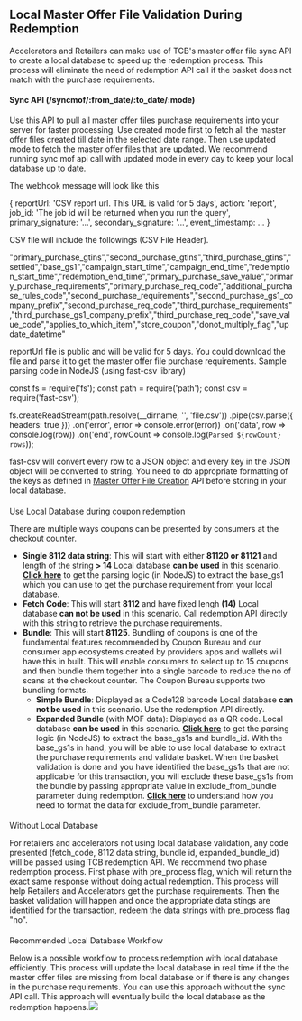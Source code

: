
## Local Master Offer File Validation During Redemption

Accelerators and Retailers can make use of TCB's master offer file sync API to create a local database to speed up the redemption process. This process will eliminate the need of redemption API call if the basket does not match with the purchase requirements.

####   Sync API (/syncmof/:from_date/:to_date/:mode)

Use this API to pull all master offer files purchase requirements into your server for faster processing. Use created mode first to fetch all the master offer files created till date in the selected date range. Then use updated mode to fetch the master offer files that are updated. We recommend running sync mof api call with updated mode in every day to keep your local database up to date.

The webhook message will look like this

{
  reportUrl: 'CSV report url. This URL is valid for 5 days', 
  action: 'report',
  job_id: 'The job id will be returned when you run the query',
  primary_signature: '...',
  secondary_signature: '...',
  event_timestamp: ...
}
                  

  
CSV file will include the followings (CSV File Header).

"primary_purchase_gtins","second_purchase_gtins","third_purchase_gtins","settled","base_gs1","campaign_start_time","campaign_end_time","redemption_start_time","redemption_end_time","primary_purchase_save_value","primary_purchase_requirements","primary_purchase_req_code","additional_purchase_rules_code","second_purchase_requirements","second_purchase_gs1_company_prefix","second_purchase_req_code","third_purchase_requirements","third_purchase_gs1_company_prefix","third_purchase_req_code","save_value_code","applies_to_which_item","store_coupon","donot_multiply_flag","update_datetime"
                  

  
reportUrl file is public and will be valid for 5 days. You could download the file and parse it to get the master offer file purchase requirements. Sample parsing code in NodeJS (using fast-csv library)

const fs = require('fs');
const path = require('path');
const csv = require('fast-csv');

fs.createReadStream(path.resolve(__dirname, '', 'file.csv'))
    .pipe(csv.parse({ headers: true }))
    .on('error', error => console.error(error))
    .on('data', row => console.log(row))
    .on('end', rowCount => console.log(`Parsed ${rowCount} rows`));
                  

  
fast-csv will convert every row to a JSON object and every key in the JSON object will be converted to string. You need to do appropriate formatting of the keys as defined in [Master Offer File Creation](https://try.thecouponbureau.org/developer/api_docs?menu=manufacturer&tab=master_offer_file&api=api_create_master_offer_file_post) API before storing in your local database.

####   
Use Local Database during coupon redemption

There are multiple ways coupons can be presented by consumers at the checkout counter.

-   **Single 8112 data string**: This will start with either  **81120 or 81121**  and length of the string  **> 14**
    Local database  **can be used**  in this scenario.  [**Click here**](https://try.thecouponbureau.org/developer/)  to get the parsing logic (in NodeJS) to extract the base_gs1 which you can use to get the purchase requirement from your local database.
-   **Fetch Code**: This will start  **8112**  and have fixed lengh  **(14)**
    Local database  **can not be used**  in this scenario. Call redemption API directly with this string to retrieve the purchase requirements.
-   **Bundle**: This will start  **81125**. Bundling of coupons is one of the fundamental features recommended by Coupon Bureau and our consumer app ecosystems created by providers apps and wallets will have this in built. This will enable consumers to select up to 15 coupons and then bundle them together into a single barcode to reduce the no of scans at the checkout counter. The Coupon Bureau supports two bundling formats.
    -   **Simple Bundle**: Displayed as a Code128 barcode
        Local database  **can not be used**  in this scenario. Use the redemption API directly.
    -   **Expanded Bundle**  (with MOF data): Displayed as a QR code.
        Local database  **can be used**  in this scenario.  [**Click here**](https://try.thecouponbureau.org/developer/)  to get the parsing logic (in NodeJS) to extract the base_gs1s and bundle_id. With the base_gs1s in hand, you will be able to use local database to extract the purchase requirements and validate basket. When the basket validation is done and you have identified the base_gs1s that are not applicable for this transaction, you will exclude these base_gs1s from the bundle by passing appropriate value in exclude_from_bundle parameter duing redemption.  [**Click here**](https://try.thecouponbureau.org/developer/)  to understand how you need to format the data for exclude_from_bundle parameter.

####   
Without Local Database

For retailers and accelerators not using local database validation, any code presented (fetch_code, 8112 data string, bundle id, expanded_bundle_id) will be passed using TCB redemption API. We recommend two phase redemption process. First phase with pre_process flag, which will return the exact same response without doing actual redemption. This process will help Retailers and Accelerators get the purchase requirements. Then the basket validation will happen and once the appropriate data stings are identified for the transaction, redeem the data strings with pre_process flag "no".

####   
Recommended Local Database Workflow

Below is a possible workflow to process redemption with local database efficiently. This process will update the local database in real time if the the master offer files are missing from local database or if there is any changes in the purchase requirements. You can use this approach without the sync API call. This approach will eventually build the local database as the redemption happens.![](https://tcb-static.s3.amazonaws.com/imgs/local_mof_flow.png)
<!--stackedit_data:
eyJoaXN0b3J5IjpbLTE1MDAyMzIxMzUsOTE2MjI2MDk0LC0xNz
Y5NTM2MTQ2LC0xNjAzMTQ4MDUzLC05OTExMjY0MzksMjAzMTk5
Njk4MywtNTI4OTY1NDQ5LC03MTcyNjAyNzgsMTE2MDEzMTkzNi
wxNTE2NjQ2NDc3LDQwOTg0MDg4NCwtOTIyNDM0NTk2XX0=
-->